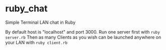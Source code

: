 # ruby_chat
Simple Terminal LAN chat in Ruby

By default host is "localhost" and port 3000.
Run one server first with `ruby server.rb`
Then as many Clients as you wish can be launched anywhere on your LAN with `ruby client.rb`
